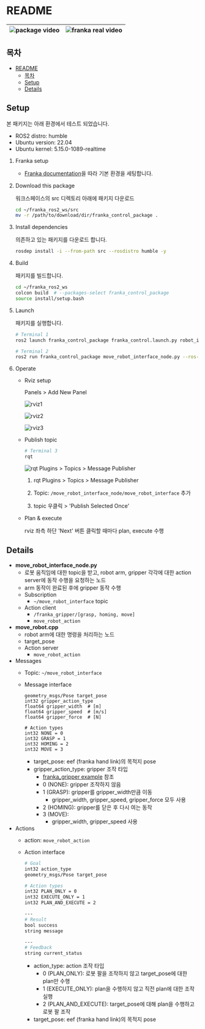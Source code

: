 # README

| ![package video](data/video1.gif) | ![franka real video](data/franka_real.gif) |
|----------------------------------|--------------------------------------------|

## 목차
- [README](#readme)
  - [목차](#목차)
  - [Setup](#setup)
  - [Details](#details)

## Setup

본 패키지는 아래 환경에서 테스트 되었습니다.
- ROS2 distro: humble
- Ubuntu version: 22.04
- Ubuntu kernel: 5.15.0-1089-realtime

1. Franka setup
    - [Franka documentation](https://frankarobotics.github.io/docs/installation_linux.html)을 따라 기본 환경을 세팅합니다.

2. Download this package
    
    워크스페이스의 src 디렉토리 아래에 패키지 다운로드
    
    ```bash
    cd ~/franka_ros2_ws/src
    mv -r /path/to/download/dir/franka_control_package .
    ```
    
3. Install dependencies
    
    의존하고 있는 패키지를 다운로드 합니다.
    
    ```bash
    rosdep install -i --from-path src --rosdistro humble -y
    ```
    
4. Build
    
    패키지를 빌드합니다.
    
    ```bash
    cd ~/franka_ros2_ws
    colcon build  # --packages-select franka_control_package
    source install/setup.bash
    ```
    
5. Launch
    
    패키지를 실행합니다.
    
    ```bash
    # Terminal 1
    ros2 launch franka_control_package franka_control.launch.py robot_ip:=<robot-ip>
    
    # Terminal 2
    ros2 run franka_control_package move_robot_interface_node.py --ros-args -p use_gripper:=true
    ```
    
6. Operate

    - Rviz setup

        Panels > Add New Panel

        ![rviz1](data/Screenshot_rviz1.png)

        ![rviz2](data/Screenshot_rviz2.png)

        ![rviz3](data/Screenshot_rviz3.png)


    - Publish topic

        ```bash
        # Terminal 3
        rqt
        ```
        
        ![rqt Plugins > Topics > Message Publisher](data/Screenshot_rqt.png)
        
        1. rqt Plugins > Topics > Message Publisher

        2. Topic: `/move_robot_interface_node/move_robot_interface` 추가

        2. topic 우클릭 > 'Publish Selected Once'
    
    - Plan & execute

        rviz 좌측 하단 'Next' 버튼 클릭할 때마다 plan, execute 수행

## Details

- **move_robot_interface_node.py**
    - 로봇 움직임에 대한 topic을 받고, robot arm, gripper 각각에 대한 action server에 동작 수행을 요청하는 노드
    - arm 동작이 완료된 후에 gripper 동작 수행
    - Subscription
        - `~/move_robot_interface` topic
    - Action client
        - `/franka_gripper/[grasp, homing, move]`
        - `move_robot_action`
- **move_robot.cpp**
    - robot arm에 대한 명령을 처리하는 노드
    - target_pose
    - Action server
        - `move_robot_action`
- Messages
    - Topic: `~/move_robot_interface`
    - Message interface
        
        ```
        geometry_msgs/Pose target_pose
        int32 gripper_action_type
        float64 gripper_width  # [m]
        float64 gripper_speed  # [m/s]
        float64 gripper_force  # [N]
        
        # Action types
        int32 NONE = 0
        int32 GRASP = 1
        int32 HOMING = 2
        int32 MOVE = 3
        ```
        
        - target_pose: eef (franka hand link)의 목적지 pose
        - gripper_action_type: gripper 조작 타입
            - [franka_gripper example](https://frankarobotics.github.io/docs/franka_ros2.html#franka-gripper) 참조
            - 0 (NONE): gripper 조작하지 않음
            - 1 (GRASP): gripper를 gripper_width만큼 이동
                - gripper_width, gripper_speed, gripper_force 모두 사용
            - 2 (HOMING): gripper를 닫은 후 다시 여는 동작
            - 3 (MOVE):
                - gripper_width, gripper_speed 사용
- Actions
    - action: `move_robot_action`
    - Action interface
        
        ```bash
        # Goal
        int32 action_type
        geometry_msgs/Pose target_pose
        
        # Action types
        int32 PLAN_ONLY = 0
        int32 EXECUTE_ONLY = 1  
        int32 PLAN_AND_EXECUTE = 2
        
        ---
        # Result
        bool success
        string message
        
        ---
        # Feedback
        string current_status
        ```
        
        - action_type: action 조작 타입
            - 0 (PLAN_ONLY): 로봇 팔을 조작하지 않고 target_pose에 대한 plan만 수행
            - 1 (EXECUTE_ONLY): plan을 수행하지 않고 직전 plan에 대한 조작 실행
            - 2 (PLAN_AND_EXECUTE): target_pose에 대해 plan을 수행하고 로봇 팔 조작
        - target_pose: eef (franka hand link)의 목적지 pose